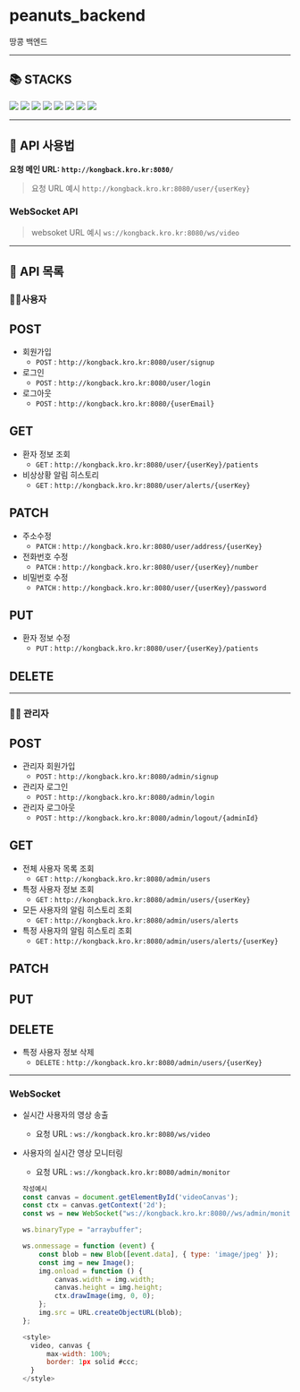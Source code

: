 # peanuts_backend

땅콩 백엔드

---
## 📚 STACKS
<img src="https://img.shields.io/badge/java-007396?style=for-the-badge&logo=java&logoColor=white">
<img src="https://img.shields.io/badge/spring-6DB33F?style=for-the-badge&logo=spring&logoColor=white">
<img src="https://img.shields.io/badge/springboot-6DB33F?style=for-the-badge&logo=springboot&logoColor=white">
<img src="https://img.shields.io/badge/mysql-4479A1?style=for-the-badge&logo=mysql&logoColor=white">
<img src="https://img.shields.io/badge/amazonaws-232F3E?style=for-the-badge&logo=amazonaws&logoColor=white">
<img src="https://img.shields.io/badge/github-181717?style=for-the-badge&logo=github&logoColor=white">
<img src="https://img.shields.io/badge/git-F05032?style=for-the-badge&logo=git&logoColor=white">
<img src="https://img.shields.io/badge/gradle-02303A?style=for-the-badge&logo=gradle&logoColor=white">

---



## 📘 API 사용법 
**요청 메인 URL: `http://kongback.kro.kr:8080/`**

> 요청 URL 예시 `http://kongback.kro.kr:8080/user/{userKey}`

### WebSocket API

> websoket URL 예시 `ws://kongback.kro.kr:8080/ws/video`
>
---
## 📌 API 목록

### 🧍‍♂️사용자
## POST
+ 회원가입
    + `POST` : `http://kongback.kro.kr:8080/user/signup`
+ 로그인
    + `POST` : `http://kongback.kro.kr:8080/user/login`
+ 로그아웃
    + `POST` : `http://kongback.kro.kr:8080/{userEmail}`
## GET
+ 환자 정보 조회
    + `GET` : `http://kongback.kro.kr:8080/user/{userKey}/patients`
+ 비상상황 알림 히스토리
    + `GET` : `http://kongback.kro.kr:8080/user/alerts/{userKey}`
## PATCH
+ 주소수정
    + `PATCH` : `http://kongback.kro.kr:8080/user/address/{userKey}`
+ 전화번호 수정
    + `PATCH` : `http://kongback.kro.kr:8080/user/{userKey}/number`
+ 비밀번호 수정
    + `PATCH` : `http://kongback.kro.kr:8080/user/{userKey}/password`
## PUT
+ 환자 정보 수정
    + `PUT` : `http://kongback.kro.kr:8080/user/{userKey}/patients`
## DELETE

---
### 🧑‍💼 관리자
## POST
+ 관리자 회원가입
  +  `POST` : `http://kongback.kro.kr:8080/admin/signup`
+ 관리자 로그인
  +  `POST` : `http://kongback.kro.kr:8080/admin/login`
+ 관리자 로그아웃
  + `POST` : `http://kongback.kro.kr:8080/admin/logout/{adminId}`
## GET
+ 전체 사용자 목록 조회
  + `GET` : `http://kongback.kro.kr:8080/admin/users`
+ 특정 사용자 정보 조회
  + `GET` : `http://kongback.kro.kr:8080/admin/users/{userKey}`
+ 모든 사용자의 알림 히스토리 조회
  + `GET` : `http://kongback.kro.kr:8080/admin/users/alerts`
+ 특정 사용자의 알림 히스토리 조회
  + `GET` : `http://kongback.kro.kr:8080/admin/users/alerts/{userKey}`
## PATCH
## PUT
## DELETE
+ 특정 사용자 정보 삭제
  + `DELETE` : `http://kongback.kro.kr:8080/admin/users/{userKey}`
---
### WebSocket
+ 실시간 사용자의 영상 송출
  + 요청 URL : `ws://kongback.kro.kr:8080/ws/video`
+ 사용자의 실시간 영상 모니터링
  + 요청 URL : `ws://kongback.kro.kr:8080/admin/monitor`

  ```javascript
  작성예시
  const canvas = document.getElementById('videoCanvas');
  const ctx = canvas.getContext('2d');
  const ws = new WebSocket("ws://kongback.kro.kr:8080//ws/admin/monitor");

  ws.binaryType = "arraybuffer";

  ws.onmessage = function (event) {
      const blob = new Blob([event.data], { type: 'image/jpeg' });
      const img = new Image();
      img.onload = function () {
          canvas.width = img.width;
          canvas.height = img.height;
          ctx.drawImage(img, 0, 0);
      };
      img.src = URL.createObjectURL(blob);
  };
  
  <style>
    video, canvas {
        max-width: 100%;
        border: 1px solid #ccc;
    }
  </style>
  ```
